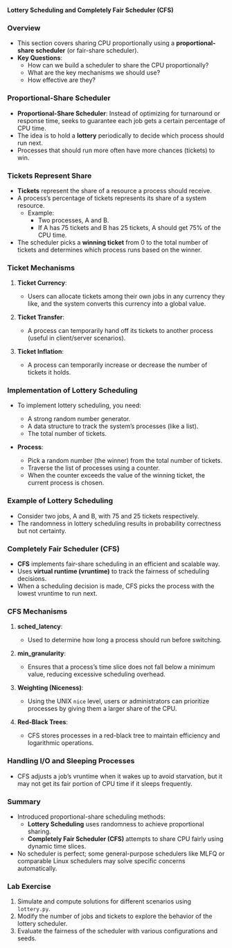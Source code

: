 **Lottery Scheduling and Completely Fair Scheduler (CFS)**

### Overview

- This section covers sharing CPU proportionally using a **proportional-share scheduler** (or fair-share scheduler).
- **Key Questions**:
  - How can we build a scheduler to share the CPU proportionally?
  - What are the key mechanisms we should use?
  - How effective are they?

### Proportional-Share Scheduler

- **Proportional-Share Scheduler**: Instead of optimizing for turnaround or response time, seeks to guarantee each job gets a certain percentage of CPU time.
- The idea is to hold a **lottery** periodically to decide which process should run next.
- Processes that should run more often have more chances (tickets) to win.

### Tickets Represent Share

- **Tickets** represent the share of a resource a process should receive.
- A process’s percentage of tickets represents its share of a system resource.
  - Example:
    - Two processes, A and B.
    - If A has 75 tickets and B has 25 tickets, A should get 75% of the CPU time.
- The scheduler picks a **winning ticket** from 0 to the total number of tickets and determines which process runs based on the winner.

### Ticket Mechanisms

1. **Ticket Currency**:

   - Users can allocate tickets among their own jobs in any currency they like, and the system converts this currency into a global value.

2. **Ticket Transfer**:

   - A process can temporarily hand off its tickets to another process (useful in client/server scenarios).

3. **Ticket Inflation**:
   - A process can temporarily increase or decrease the number of tickets it holds.

### Implementation of Lottery Scheduling

- To implement lottery scheduling, you need:

  - A strong random number generator.
  - A data structure to track the system’s processes (like a list).
  - The total number of tickets.

- **Process**:
  - Pick a random number (the winner) from the total number of tickets.
  - Traverse the list of processes using a counter.
  - When the counter exceeds the value of the winning ticket, the current process is chosen.

### Example of Lottery Scheduling

- Consider two jobs, A and B, with 75 and 25 tickets respectively.
- The randomness in lottery scheduling results in probability correctness but not certainty.

### Completely Fair Scheduler (CFS)

- **CFS** implements fair-share scheduling in an efficient and scalable way.
- Uses **virtual runtime (vruntime)** to track the fairness of scheduling decisions.
- When a scheduling decision is made, CFS picks the process with the lowest vruntime to run next.

### CFS Mechanisms

1. **sched_latency**:

   - Used to determine how long a process should run before switching.

2. **min_granularity**:

   - Ensures that a process’s time slice does not fall below a minimum value, reducing excessive scheduling overhead.

3. **Weighting (Niceness)**:

   - Using the UNIX `nice` level, users or administrators can prioritize processes by giving them a larger share of the CPU.

4. **Red-Black Trees**:
   - CFS stores processes in a red-black tree to maintain efficiency and logarithmic operations.

### Handling I/O and Sleeping Processes

- CFS adjusts a job’s vruntime when it wakes up to avoid starvation, but it may not get its fair portion of CPU time if it sleeps frequently.

### Summary

- Introduced proportional-share scheduling methods:
  - **Lottery Scheduling** uses randomness to achieve proportional sharing.
  - **Completely Fair Scheduler (CFS)** attempts to share CPU fairly using dynamic time slices.
- No scheduler is perfect; some general-purpose schedulers like MLFQ or comparable Linux schedulers may solve specific concerns automatically.

### Lab Exercise

1. Simulate and compute solutions for different scenarios using `lottery.py`.
2. Modify the number of jobs and tickets to explore the behavior of the lottery scheduler.
3. Evaluate the fairness of the scheduler with various configurations and seeds.
